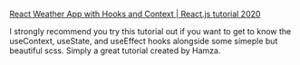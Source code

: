 [React Weather App with Hooks and Context | React.js tutorial 2020](https://www.youtube.com/watch?v=At_5xYramLk&t=2577s)

I strongly recommend you try this tutorial out if you want to get to know the useContext, useState, and useEffect hooks alongside some simeple but beautiful scss. Simply a great tutorial created by Hamza.
